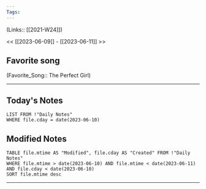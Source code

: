 ```yaml
---
Tags:
---
```

(Links:: [[2021-W24]])

<< [[2023-06-09]] - [[2023-06-11]] >>
## Favorite song
(Favorite_Song:: The Perfect Girl)

___
## Today's Notes
```dataview
LIST FROM !"Daily Notes"
WHERE file.cday = date(2023-06-10)
```
## Modified Notes
```dataview
TABLE file.mtime AS "Modified", file.cday AS "Created" FROM !"Daily Notes" 
WHERE file.mtime > date(2023-06-10) AND file.mtime < date(2023-06-11) AND file.cday < date(2023-06-10)
SORT file.mtime desc
```
___
